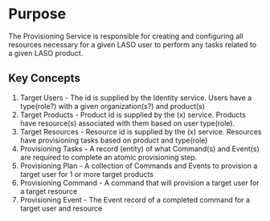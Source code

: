# Purpose
The Provisioning Service is responsible for creating and configuring all resources necessary for a given LASO user to perform any tasks related to a given LASO product.

## Key Concepts
1. Target Users - The id is supplied by the Identity service.  Users have a type(role?) with a given organization(s?) and product(s)
1. Target Products - Product id is supplied by the (x) service.  Products have resource(s) associated with them based on user type(role).
1. Target Resources - Resource id is supplied by the (x) service.  Resources have provisioning tasks based on product and type(role)
1. Provisioning Tasks - A record (entity) of what Command(s) and Event(s) are required to complete an atomic provisioning step.  
1. Provisioning Plan - A collection of Commands and Events to provision a target user for 1 or more target products
1. Provisioning Command - A command that will provision a target user for a target resource
1. Provisioning Event - The Event record of a completed command for a target user and resource
